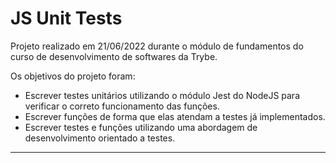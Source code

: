 # JS Unit Tests
Projeto realizado em 21/06/2022 durante o módulo de fundamentos do curso de desenvolvimento de softwares da Trybe.

Os objetivos do projeto foram:

* Escrever testes unitários utilizando o módulo Jest do NodeJS para verificar o correto funcionamento das funções.
* Escrever funções de forma que elas atendam a testes já implementados.
* Escrever testes e funções utilizando uma abordagem de desenvolvimento orientado a testes.

---
